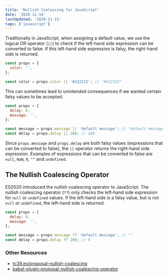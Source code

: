 ```yaml
---
title: 'Nullish Coalescing for JavaScript'
date: '2020-11-14'
lastUpdated: '2020-11-15'
tags: ['javascript']
---
```


Traditionally in JavaScript, when assigning a default value, we use the logical OR operator (`||`) to check if the left-hand side expression can be converted to false. If this left-hand side expression is falsy, the right-hand side is returned.

```javascript
const props = {
  color: '',
};

const color = props.color || '#222222'; // "#222222"
```

This can sometimes lead to unintended consequences if we wanted certain falsy values to be accepted.

```javascript
const props = {
  delay: 0,
  message: '',
};

const message = props.message || 'default message'; // "default message"
const delay = props.delay || 200; // 200
```

Since `props.message` and `props.delay` are both falsy values (expressions that can be converted to false), the `||` operator returns the right-hand side expression. Examples of expressions that can be converted to false are `null`, `NaN`, `0`, `""` and `undefined`.

## The Nullish Coalescing Operator

ES2020 introduced the nullish coalescing operator to JavaScript. The nullish coalescing operator (`??`) only checks the left-hand side expression for `null` or `undefined` values. If the left-hand side is a falsy value, but is not `null` or `undefined`, the left-hand side is returned.

```javascript
const props = {
  delay: 0,
  message: '',
};

const message = props.message ?? 'default message'; // ""
const delay = props.delay ?? 200; // 0
```

### Other Resources

- [tc39.es/proposal-nullish-coalescing](https://tc39.es/proposal-nullish-coalescing/)
- [babel-plugin-proposal-nullish-coalescing-operator](https://babeljs.io/docs/en/babel-plugin-proposal-nullish-coalescing-operator)
